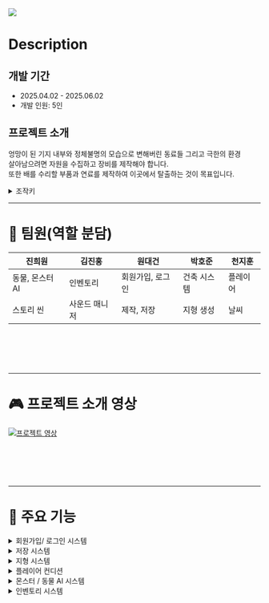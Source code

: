<img src="https://readme-decorate.vercel.app/api/get?type=star&text=Zone:Antarctica&width=1200&height=200&fontSize=80&fontWeight=800&useGradient=true&fontColor=%23FFFFFF&backgroundColor=%23c9c9c9&gradientColor1=%23FFFFFF&gradientColor2=%230000FF">


# Description
## 개발 기간
- 2025.04.02 - 2025.06.02
- 개발 인원: 5인

## 프로젝트 소개
엉망이 된 기지 내부와 정체불명의 모습으로 변해버린 동료들 그리고 극한의 환경  
살아남으려면 자원을 수집하고 장비를 제작해야 합니다.  
또한 배를 수리할 부품과 연료를 제작하여 이곳에서 탈출하는 것이 목표입니다.

<details>
  <summary>조작키</summary>

- 이동 : WASD
- 점프: Space
- 공격: 좌클릭 / 총: 우클릭 + 좌클릭(우클릭 누르면서 좌클릭)
- 인벤토리: Tab
- 제작: K
- 건축: B / 클릭
- 줍기: 우클릭
- 먹기: 우클릭
- 버리기: 좌클릭

</details>


---
# 🤝 팀원(역할 분담)

| 진희원 | 김진홍 | 원대건 | 박호준 | 천지훈 |
|----|----|----|----|----|
| 동물, 몬스터 AI | 인벤토리 | 회원가입, 로그인 | 건축 시스템 | 플레이어 |
| 스토리 씬 | 사운드 매니저 | 제작, 저장 | 지형 생성 | 날씨 |

<br><br>
<br><br>

---
# 🎮 프로젝트 소개 영상

[![프로젝트 영상](https://img.youtube.com/vi/Lwh7YiFHHyY/0.jpg)](https://youtu.be/Lwh7YiFHHyY)

</a>


<br><br>
<br><br>

---
# 🎲 주요 기능
  
</details>
<details><summary>회원가입/ 로그인 시스템</summary>

### 회원가입/ 로그인 시스템 
<img src="https://teamsparta.notion.site/image/attachment%3A9a91930b-5e77-4ab8-828d-ef55eeb868dd%3Aimage.png?table=block&id=2012dc3e-f514-80b5-b2a6-d144b9ff5c77&spaceId=83c75a39-3aba-4ba4-a792-7aefe4b07895&width=1010&userId=&cache=v2" width="400" height="300" />

- Firebase Realtime Database를 활용한 사용자 정보 저장 및 조회
- 이메일 기반의 로그인 / 회원가입 시스템 구현
- UI 상에서 입력 검증, 중복 검사, 예외 처리 등 UX 개선 요소 반영
- 데이터 저장 시 Push 키 기반 고유 식별자 생성으로 사용자별 분리 관리

---
<br><br>
  
</details>
<details><summary>저장 시스템</summary>
  
### 저장 시스템
<img src="https://teamsparta.notion.site/image/attachment%3A0c933cc0-ddce-4110-8cf1-47894516de3f%3Aimage.png?table=block&id=2012dc3e-f514-8069-86f5-d2716a135fa0&spaceId=83c75a39-3aba-4ba4-a792-7aefe4b07895&width=1010&userId=&cache=v2" width="400" height="300" />
  
- 게임의 진행 상황을 슬롯 단위로 저장/불러오기 가능하도록 구성
- 저장 슬롯은 유저 키 + 슬롯 번호 조합으로 유일하게 식별
- 저장 후 게임 재시작 시 해당 슬롯 데이터로 즉시 적용
- Firebase Realtime Database를 기반으로 클라우드 저장 기능 구현

---
<br><br>
  
</details>
<details><summary>지형 시스템</summary>
  
### 지형 시스템
<img width="400" height="300" alt="image" src="https://github.com/user-attachments/assets/1731f8e1-c343-4a67-873c-ffeadd4190bc" />

대규모 월드의 동적 지형 생성

- 월드는 Voxel 기반으로 구성, 지형은 플레이어 주변만 동적으로 생성
- 성능을 위해 월드를 청크 단위로 분할하여 로드/언로드 -> 메쉬 데이터 생성시에도 이득

비동기 지형 처리 (멀티스레딩)

- 청크 생성과 로딩은 백그라운드 스레드에서 실행되어 메인스레드 성능을 보호
- 작업 완료 후 MainThreadDispatcher를 통해 Unity API 호출을 메인스레드에서 안전하게 진행

청크 -> 리전 단위 저장 구조

- 청크들을 리전 단위로 묶어 한 파일로 저장
- 디스크 IO 횟수 감소, 용량 절약

런타임 지형 편집

- 복셀 밀도 값을 동적으로 수정 가능
- 밀도 값이 바뀌면 메쉬를 재생성하여 렌더링

쉐이더 연동 텍스쳐 블렌딩

- 복셀의 밀도 정보를 Vertex Color로 전달하여 Shader Graph에서 눈/흙 텍스쳐를 혼합
- 지형 상태를 시각적으로 피드백

필터 기반 지형 생성 시스템

- ScriptableObject 기반의 필터 체인 시스템 구성
- 예: Perlin 노이즈 강도, 높이 제한, 경사도 제한 등의 필터를 조합해 다양한 지형 생성


---
<br><br>

</details>
<details><summary>플레이어 컨디션 </summary>

### 플레이어 컨디션

<img src="https://teamsparta.notion.site/image/attachment%3A2531cd2f-1ffa-47d3-b24d-d85b5ba7ba51%3Aimage.png?table=block&id=2022dc3e-f514-807b-8744-d58822340d3d&spaceId=83c75a39-3aba-4ba4-a792-7aefe4b07895&width=1010&userId=&cache=v2" width="400" height="300" />

- 배고픔, 갈증, 추위 등의 수치가 **시간과 날씨에 따라 자연스럽게 변화**
- 상태가 단순 수치가 아니라 **게임플레이에 실질적 영향** 주도록 구현
- `float` 변수로 상태 수치 관리 (`hunger`, `thirst`, `cold`, `mental` 등)
- `Image.fillAmount`로 상태바 UI 실시간 표시
- `WeatherType` Enum과 `isInColdWeather` 플래그로 추위 판정 처리
- 상태 수치에 따라 **이동 속도 감소, 회복 불가 등 부가 효과 연계**
- 날씨 시스템과 컨디션 시스템을 연결
    
    (예: 폭풍이면 추위가 빠르게 누적되고 스태미나 회복이 중단됨)
    
- 모닥불 근처에서는 자동으로 회복되도록 트리거 조건 설정

---

<br><br>


</details>
<details><summary>몬스터 / 동물 AI 시스템</summary>

### 몬스터 / 동물 AI 시스템
<img src="https://teamsparta.notion.site/image/attachment%3Aa063d4fa-d366-47fb-aedb-96ce87f6b45b%3Aimage.png?table=block&id=2012dc3e-f514-8042-b374-cc2525150aed&spaceId=83c75a39-3aba-4ba4-a792-7aefe4b07895&width=1010&userId=&cache=v2" width="400" height="300" />

FSM
- 행동 패턴 클래스(IdleState, WanderState, ChaseState, AttackState, TakeDamageState 등)를 각각 생성하여 **상태가 명확히 분리**됨
- 상태 전환 로직(StateMachine.cs)이 통합되어 코드 이해도 향상
- 특정 상태를 수정하거나 추가해도 다른 클래스에 영향을 주지 않아 **확장성과 유지보수성** 강화
- 예: Idle ↔ Wander, Chase ↔ Attack, TakeDamage ↔ Chase 등 상태 전환을 유연하게 구현

전략패턴
- 친화적 동물(FriendlyAnimalBehavior.cs) : 가까이 다가가면 특정 애니메이션 실행, 공격받으면 RunawayState로 전환
- 공격적 동물(AggressionAnimalBehavior.cs) : 가까이 다가가면 공격, 공격을 받아도 AttackState 유지
- 공통 인터페이스(IAnimalBehavior) : OnEnterChase(), OnChaseUpdate(), OnExitChase()를 통해 행동 패턴 일관성 유지


---
<br><br>

</details>
<details><summary>인벤토리 시스템</summary>

### 인벤토리리 시스템

<img src="https://github.com/user-attachments/assets/a499cb15-a097-49b3-b229-7222eda741b4" width="400" height="300" alt="image" />

- 인벤토리 시스템 구조:	InventoryBase, InventoryManager를 중심으로 다양한 UI 인벤토리 요소(UIInventory, UIEquip, UIQuickSlot)을 관리
- 슬롯 시스템:	SlotBase를 상속한 EquipSlot, InventorySlot 등이 있으며, 각 슬롯은 클릭 및 마우스 오버 이벤트를 처리
- 툴팁 기능:	Tooltip, TooltipController, TooltipDataBuilder 등을 통해 아이템에 마우스를 올리면 설명창 표시
- 아이템 정보 관리:	ItemData, ItemObject, ItemEffectProcessor를 통해 아이템의 속성, 효과를 정의하고 적용
- 상호작용 시스템:	Interaction을 통해 카메라 중심에 Raycast로 상호작용 가능한 오브젝트 탐색 및 상호작용 UI 제공
- 싱글톤 패턴 사용:	InventoryManager는 Singleton 패턴으로 전역 UI 접근 제공


<br><br>

</details>
